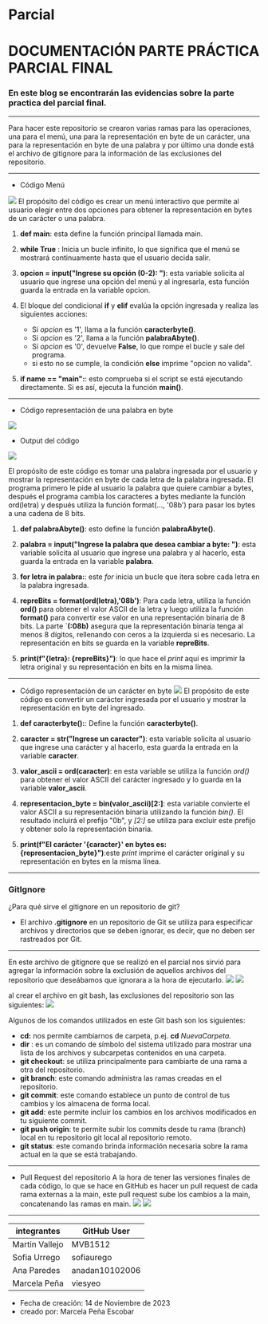 # Parcial
# DOCUMENTACIÓN PARTE PRÁCTICA PARCIAL FINAL
### En este blog se encontrarán las evidencias sobre la parte practica del parcial final.
---
Para hacer este repositorio se crearon varias ramas para las operaciones, una para el menú, una para la representación en byte de un carácter, una para la representación en byte de una palabra y por último una donde está el archivo de gitignore para la información de las exclusiones del repositorio.

-------
- Código Menú

![](https://i.imgur.com/ZBXJzsz.png)
El propósito del código es crear un menú interactivo que permite al usuario elegir entre dos opciones para obtener la representación en bytes de un carácter o una palabra.
1.  **def main**: esta define la función principal llamada main. 
2.  **while True** : Inicia un bucle infinito, lo que significa que el menú se mostrará continuamente hasta que el usuario decida salir.
3. **opcion = input("Ingrese su opción (0-2): ")**: esta variable solicita al usuario que ingrese una opción del menú y al ingresarla, esta función guarda la entrada en la variable opcion.
4.  El bloque del condicional **if** y **elif** evalúa la opción ingresada y realiza las siguientes acciones:
    
    -   Si *opcion* es '1', llama a la función **caracterbyte()**.
    -   Si *opcion* es '2', llama a la función **palabraAbyte()**.
    -   Si *opcion* es '0', devuelve **False**, lo que rompe el bucle y sale del programa.
    -  si esto no se cumple, la condición **else** imprime "opcion no valida".
5.  **if __name__ == "__main__":**: esto comprueba si el script se está ejecutando directamente. Si es así, ejecuta la función **main()**.
----
- Código representación de una palabra en byte

![](https://i.imgur.com/UXvpYkp.png)
- Output del código

![](https://i.imgur.com/Z2Ay7uu.jpg)

El propósito de este código es tomar una palabra ingresada por el usuario y mostrar la representación en byte de cada letra de la palabra ingresada.
El programa primero le pide al usuario la palabra que quiere cambiar a bytes, después el programa cambia los caracteres a bytes mediante la función ord(letra) y después utiliza la función format(..., '08b') para pasar los bytes a una cadena de 8 bits.
1.  **def palabraAbyte()**: esto define la función **palabraAbyte()**.
    
2.  **palabra = input("Ingrese la palabra que desea cambiar a byte: ")**: esta variable solicita al usuario que ingrese una palabra y al hacerlo, esta guarda la entrada en la variable **palabra**.
    
3.  **for letra in palabra:**: este *for* inicia un bucle que itera sobre cada letra en la palabra ingresada.
    
4.  **repreBits = format(ord(letra),'08b')**: Para cada letra, utiliza la función **ord()** para obtener el valor ASCII de la letra y luego utiliza la función **format()** para convertir ese valor en una representación binaria de 8 bits. La parte `**(:08b)** asegura que la representación binaria tenga al menos 8 dígitos, rellenando con ceros a la izquierda si es necesario. La representación en bits se guarda en la variable **repreBits**.
    
5.  **print(f"{letra}: {repreBits}")**: lo que hace el *print* aquí es imprimir la letra original y su representación en bits en la misma línea.
----
- Código representación de un carácter en byte 
![](https://i.imgur.com/0DwcsRa.png)
El propósito de este código es convertir un carácter ingresada por el usuario y mostrar la representación en byte del ingresado.
1.  **def caracterbyte():**: Define la función **caracterbyte()**.
    
2.  **caracter = str("Ingrese un caracter")**:  esta variable solicita al usuario que ingrese una carácter y al hacerlo, esta guarda la entrada en la variable **caracter**.
    
3.  **valor_ascii = ord(caracter)**: en esta variable se utiliza la función *ord()* para obtener el valor ASCII del carácter ingresado y lo guarda en la variable **valor_ascii**.
    
4.  **representacion_byte = bin(valor_ascii)[2:]**: esta variable convierte el valor ASCII a su representación binaria utilizando la función *bin()*. El resultado incluirá el prefijo "0b", y *[2:]* se utiliza para excluir este prefijo y obtener solo la representación binaria.
    
5.  **print(f"El carácter '{caracter}' en bytes es: {representacion_byte}")**:este *print* imprime el carácter original y su representación en bytes en la misma línea.
---
### GitIgnore
¿Para qué sirve el gitignore en un repositorio de git? 
- El archivo **.gitignore** en un repositorio de Git se utiliza para especificar archivos y directorios que se deben ignorar, es decir, que no deben ser rastreados por Git.
---
 En este archivo de gitignore que se realizó en el parcial nos sirvió para agregar la información sobre la exclusión de aquellos archivos del repositorio que deseábamos que ignorara a la hora de ejecutarlo.
![](https://i.imgur.com/dGsXzq8.jpg)
![](https://i.imgur.com/u4u3nb6.jpg)

al crear el archivo en git bash, las exclusiones del repositorio son las siguientes:
![](https://i.imgur.com/Tf0r7RY.png)

Algunos de los comandos utilizados en este Git bash son los siguientes: 
-   **cd:** nos permite cambiarnos de carpeta, p.ej.  **cd** _NuevaCarpeta._
- **dir** : es  un  comando  de símbolo del sistema utilizado para  mostrar una lista de los archivos y subcarpetas contenidos en una carpeta.
- **git checkout**:  se utiliza principalmente para cambiarte de una rama a otra del repositorio.
- **git branch**: este comando administra las ramas creadas en el repositorio. 
- **git commit**: este comando establece un punto de control de tus cambios y los almacena de forma local.
- **git add**: este permite incluir los cambios en los archivos modificados en tu siguiente commit.
- **git push origin**: te permite subir los commits desde tu rama (branch) local en tu repositorio git local al repositorio remoto.
- **git status**: este comando brinda información necesaria sobre la rama actual en la que se está trabajando.
----
- Pull Request del repositorio
A la hora de tener las versiones finales de cada código, lo que se hace en GitHub es hacer un pull request de cada rama externas a la main, este pull request sube los cambios a la main, concatenando las ramas en main.
![](https://i.imgur.com/Y6rnJAX.jpg)
![](https://i.imgur.com/KxtyNhz.jpg)
---
**integrantes** | **GitHub User**|
| - | - 
Martin Vallejo | MVB1512
Sofia Urrego | sofiaurego
Ana Paredes | anadan10102006
Marcela Peña| viesyeo
- Fecha de creación: 14 de Noviembre de 2023
- creado por: Marcela Peña Escobar

